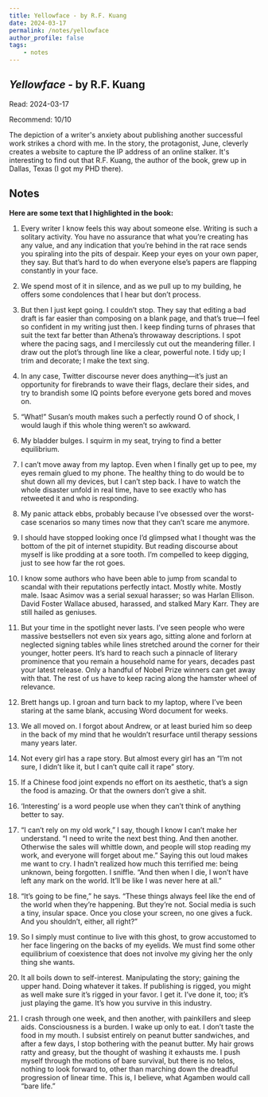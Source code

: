 ```yaml
---
title: Yellowface - by R.F. Kuang
date: 2024-03-17
permalink: /notes/yellowface
author_profile: false
tags:
    - notes
---
```


## *Yellowface* - by R.F. Kuang

Read: 2024-03-17

Recommend: 10/10

The depiction of a writer's anxiety about publishing another successful work strikes a chord with me. In the story, the protagonist, June, cleverly creates a website to capture the IP address of an online stalker. It's interesting to find out that R.F. Kuang, the author of the book, grew up in Dallas, Texas (I got my PHD there). 

## Notes

**Here are some text that I highlighted in the book:** 

1. Every writer I know feels this way about someone else. Writing is such a solitary activity. You have no assurance that what you’re creating has any value, and any indication that you’re behind in the rat race sends you spiraling into the pits of despair. Keep your eyes on your own paper, they say. But that’s hard to do when everyone else’s papers are flapping constantly in your face.

1. We spend most of it in silence, and as we pull up to my building, he offers some condolences that I hear but don’t process. 

1. But then I just kept going. I couldn’t stop. They say that editing a bad draft is far easier than composing on a blank page, and that’s true—I feel so confident in my writing just then. I keep finding turns of phrases that suit the text far better than Athena’s throwaway descriptions. I spot where the pacing sags, and I mercilessly cut out the meandering filler. I draw out the plot’s through line like a clear, powerful note. I tidy up; I trim and decorate; I make the text sing.

1. In any case, Twitter discourse never does anything—it’s just an opportunity for firebrands to wave their flags, declare their sides, and try to brandish some IQ points before everyone gets bored and moves on.

1. “What!” Susan’s mouth makes such a perfectly round O of shock, I would laugh if this whole thing weren’t so awkward.

1. My bladder bulges. I squirm in my seat, trying to find a better equilibrium. 

1. I can’t move away from my laptop. Even when I finally get up to pee, my eyes remain glued to my phone. The healthy thing to do would be to shut down all my devices, but I can’t step back. I have to watch the whole disaster unfold in real time, have to see exactly who has retweeted it and who is responding.

1. My panic attack ebbs, probably because I’ve obsessed over the worst-case scenarios so many times now that they can’t scare me anymore. 

1. I should have stopped looking once I’d glimpsed what I thought was the bottom of the pit of internet stupidity. But reading discourse about myself is like prodding at a sore tooth. I’m compelled to keep digging, just to see how far the rot goes.

1. I know some authors who have been able to jump from scandal to scandal with their reputations perfectly intact. Mostly white. Mostly male. Isaac Asimov was a serial sexual harasser; so was Harlan Ellison. David Foster Wallace abused, harassed, and stalked Mary Karr. They are still hailed as geniuses.

1. But your time in the spotlight never lasts. I’ve seen people who were massive bestsellers not even six years ago, sitting alone and forlorn at neglected signing tables while lines stretched around the corner for their younger, hotter peers. It’s hard to reach such a pinnacle of literary prominence that you remain a household name for years, decades past your latest release. Only a handful of Nobel Prize winners can get away with that. The rest of us have to keep racing along the hamster wheel of relevance.

1. Brett hangs up. I groan and turn back to my laptop, where I’ve been staring at the same blank, accusing Word document for weeks.

1. We all moved on. I forgot about Andrew, or at least buried him so deep in the back of my mind that he wouldn’t resurface until therapy sessions many years later. 

1. Not every girl has a rape story. But almost every girl has an “I’m not sure, I didn’t like it, but I can’t quite call it rape” story.

1. If a Chinese food joint expends no effort on its aesthetic, that’s a sign the food is amazing. Or that the owners don’t give a shit.

1. ‘Interesting’ is a word people use when they can’t think of anything better to say.

1. “I can’t rely on my old work,” I say, though I know I can’t make her understand. “I need to write the next best thing. And then another. Otherwise the sales will whittle down, and people will stop reading my work, and everyone will forget about me.” Saying this out loud makes me want to cry. I hadn’t realized how much this terrified me: being unknown, being forgotten. I sniffle. “And then when I die, I won’t have left any mark on the world. It’ll be like I was never here at all.”

1. “It’s going to be fine,” he says. “These things always feel like the end of the world when they’re happening. But they’re not. Social media is such a tiny, insular space. Once you close your screen, no one gives a fuck. And you shouldn’t, either, all right?”

1. So I simply must continue to live with this ghost, to grow accustomed to her face lingering on the backs of my eyelids. We must find some other equilibrium of coexistence that does not involve my giving her the only thing she wants.

1. It all boils down to self-interest. Manipulating the story; gaining the upper hand. Doing whatever it takes. If publishing is rigged, you might as well make sure it’s rigged in your favor. I get it. I’ve done it, too; it’s just playing the game. It’s how you survive in this industry. 

1. I crash through one week, and then another, with painkillers and sleep aids. Consciousness is a burden. I wake up only to eat. I don’t taste the food in my mouth. I subsist entirely on peanut butter sandwiches, and after a few days, I stop bothering with the peanut butter. My hair grows ratty and greasy, but the thought of washing it exhausts me. I push myself through the motions of bare survival, but there is no telos, nothing to look forward to, other than marching down the dreadful progression of linear time. This is, I believe, what Agamben would call “bare life.”

